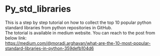 # Py_std_libraries
This is a step by step tutorial on how to collect the top 10 popular python standard libraries from python repositories in GitHub. <br/>
The totorial is available in medium website. You can reach to the post from below link:<br/>
https://medium.com/@moradi.arghavan/what-are-the-10-most-popular-standard-libraries-in-python-359defb104d6


